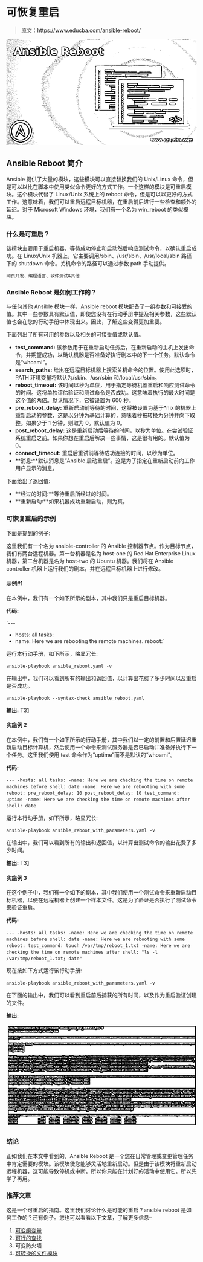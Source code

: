# 可恢复重启

> 原文：<https://www.educba.com/ansible-reboot/>

![Ansible Reboot](img/4ce3c5eff576511076075baa99c96a60.png)



## Ansible Reboot 简介

Ansible 提供了大量的模块，这些模块可以直接替换我们的 Unix/Linux 命令，但是可以以比在脚本中使用类似命令更好的方式工作。一个这样的模块是可重启模块。这个模块代替了 Linux/Unix 系统上的 reboot 命令，但是可以以更好的方式工作。这意味着，我们可以重启远程目标机器，在重启前后进行一些检查和额外的延迟。对于 Microsoft Windows 环境，我们有一个名为 win_reboot 的类似模块。

### 什么是可重启？

该模块主要用于重启机器，等待成功停止和启动然后响应测试命令，以确认重启成功。在 Linux/Unix 机器上，它主要调用/sbin、/usr/sbin、/usr/local/sbin 路径下的 shutdown 命令。关机命令的路径可以通过参数 path 手动提供。

<small>网页开发、编程语言、软件测试&其他</small>

### Ansible Reboot 是如何工作的？

与任何其他 Ansible 模块一样，Ansible reboot 模块配备了一组参数和可接受的值。其中一些参数具有默认值，即使您没有在行动手册中提及相关参数，这些默认值也会在您的行动手册中体现出来。因此，了解这些变得更加重要。

下面列出了所有可用的参数以及相关的可接受值或默认值。

*   **test_command:** 该参数用于在重新启动任务后，在重新启动的主机上发出命令，并期望成功，以确认机器是否准备好执行剧本中的下一个任务。默认命令是“whoami”。
*   **search_paths:** 给出在远程目标机器上搜索关机命令的位置。使用此选项时，PATH 环境变量将默认为/sbin、/usr/sbin 和/local/usr/sbin。
*   **reboot_timeout:** 该时间以秒为单位，用于指定等待机器重启和响应测试命令的时间。这将单独评估验证和测试命令是否成功。这意味着执行的最大时间是这个值的两倍。默认情况下，它被设置为 600 秒。
*   **pre_reboot_delay:** 重新启动前等待的时间，这将被设置为基于*nix 的机器上重新启动的参数，这是以分钟为基础计算的，意味着秒被转换为分钟并向下取整。如果少于 1 分钟，则取为 0。默认值为 0。
*   **post_reboot_delay:** 这是重新启动后等待的时间，以秒为单位。在尝试验证系统重启之前。如果你想在重启后解决一些事情，这是很有用的。默认值为 0。
*   **connect_timeout:** 重启后重试前等待成功连接的时间，以秒为单位。
*   **消息:**默认消息是“Ansible 启动重启”。这是为了指定在重新启动前向工作用户显示的消息。

下面给出了返回值:

*   **经过的时间:**等待重启所经过的时间。
*   **重新启动:**如果机器成功重新启动，则为真。

### 可恢复重启的示例

下面是提到的例子:

这里我们有一个名为 ansible-controller 的 Ansible 控制器节点。作为目标节点，我们有两台远程机器。第一台机器是名为 host-one 的 Red Hat Enterprise Linux 机器，第二台机器是名为 host-two 的 Ubuntu 机器。我们将在 Ansible controller 机器上运行我们的剧本，并在远程目标机器上进行修改。

#### 示例#1

在本例中，我们有一个如下所示的剧本，其中我们只是重启目标机器。

**代码:**

`---
- hosts:
all
tasks:
- name: Here we are rebooting the remote machines. reboot:`

运行本行动手册，如下所示，略显冗长:

`ansible-playbook ansible_reboot.yaml -v`

在输出中，我们可以看到所有的输出和返回值，以计算出花费了多少时间以及重启是否成功。

`ansible-playbook --syntax-check ansible_reboot.yaml`

**输出:**
T3】



#### 实施例 2

在本例中，我们有一个如下所示的行动手册，其中我们以一定的前置和后置延迟重新启动目标计算机，然后使用一个命令来测试服务器是否已启动并准备好执行下一个任务。这里我们使用 test 命令作为“uptime”而不是默认的“whoami”。

**代码:**

`---
-hosts:
all
tasks:
-name: Here we are checking the time on remote machines before shell: date
-name: Here we are rebooting with some reboot:
pre_reboot_delay: 10
post_reboot_delay: 10 test_command: uptime
-name: Here we are checking the time on remote machines after shell: date`

运行本行动手册，如下所示，略显冗长:

`ansible-playbook ansible_reboot_with_parameters.yaml -v`

在输出中，我们可以看到所有的输出和返回值，以计算出测试命令的输出花费了多少时间。

**输出:**
T3】



#### 实施例 3

在这个例子中，我们有一个如下的剧本，其中我们使用一个测试命令来重新启动目标机器，以便在远程机器上创建一个样本文件。这是为了验证是否执行了测试命令来验证重启。

**代码:**

`---
-hosts:
all
tasks:
-name: Here we are checking the time on remote machines before shell: date
-name: Here we are rebooting with some reboot:
test_command: touch /var/tmp/reboot_1.txt
-name: Here we are checking the time on remote machines after shell: "ls -l /var/tmp/reboot_1.txt; date"`

现在按如下方式运行该行动手册:

`ansible-playbook ansible_reboot_with_parameters.yaml -v`

在下面的输出中，我们可以看到重启前后捕获的所有时间，以及作为重启验证创建的文件。

**输出:**

![target machines with a test command](img/544904c2542bfa9976638f4e2e777aab.png)



### 结论

正如我们在本文中看到的，Ansible Reboot 是一个您在日常管理或变更管理任务中肯定需要的模块。该模块使您能够灵活地重新启动。但是由于该模块将重新启动远程机器，这可能导致停机或中断。所以你只能在计划好的活动中使用它。所以先学了再用。

### 推荐文章

这是一个可重启的指南。这里我们讨论什么是可能的重启？ansible reboot 是如何工作的？还有例子。您也可以看看以下文章，了解更多信息–

1.  [可变组变量](https://www.educba.com/ansible-group_vars/)
2.  [可行的查找](https://www.educba.com/ansible-lookup/)
3.  可变防火墙
4.  [可转换的文件模块](https://www.educba.com/ansible-file-module/)





